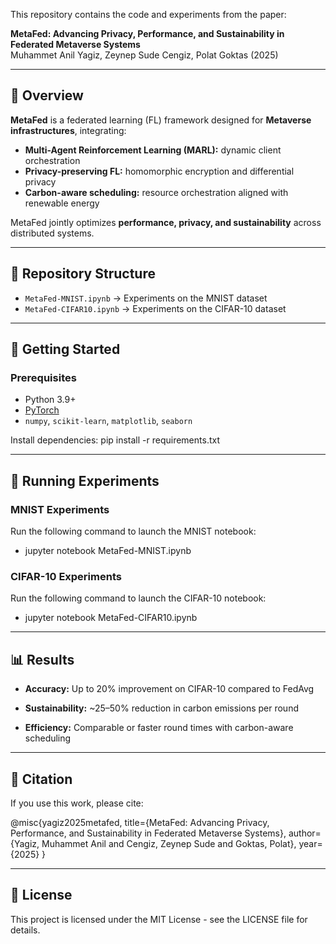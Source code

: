 This repository contains the code and experiments from the paper:

**MetaFed: Advancing Privacy, Performance, and Sustainability in Federated Metaverse Systems**  
Muhammet Anil Yagiz, Zeynep Sude Cengiz, Polat Goktas (2025)

---

## 📖 Overview

**MetaFed** is a federated learning (FL) framework designed for **Metaverse infrastructures**, integrating:

- **Multi-Agent Reinforcement Learning (MARL):** dynamic client orchestration  
- **Privacy-preserving FL:** homomorphic encryption and differential privacy  
- **Carbon-aware scheduling:** resource orchestration aligned with renewable energy  

MetaFed jointly optimizes **performance, privacy, and sustainability** across distributed systems.

---

## 📂 Repository Structure

- `MetaFed-MNIST.ipynb` → Experiments on the MNIST dataset  
- `MetaFed-CIFAR10.ipynb` → Experiments on the CIFAR-10 dataset  

---

## 🚀 Getting Started

### Prerequisites

- Python 3.9+
- [PyTorch](https://pytorch.org/)  
- `numpy`, `scikit-learn`, `matplotlib`, `seaborn`

Install dependencies:
pip install -r requirements.txt

---

## 🚀 Running Experiments

### MNIST Experiments
Run the following command to launch the MNIST notebook:

- jupyter notebook MetaFed-MNIST.ipynb

### CIFAR-10 Experiments
Run the following command to launch the CIFAR-10 notebook:

- jupyter notebook MetaFed-CIFAR10.ipynb

---
## 📊 Results

- **Accuracy:** Up to 20% improvement on CIFAR-10 compared to FedAvg

- **Sustainability:** ~25–50% reduction in carbon emissions per round

- **Efficiency:** Comparable or faster round times with carbon-aware scheduling
---

## 📝 Citation

If you use this work, please cite:

@misc{yagiz2025metafed,
  title={MetaFed: Advancing Privacy, Performance, and Sustainability in Federated Metaverse Systems},
  author={Yagiz, Muhammet Anil and Cengiz, Zeynep Sude and Goktas, Polat},
  year={2025}
}

---
## 📜 License

This project is licensed under the MIT License - see the LICENSE file for details.

